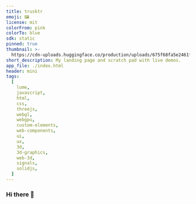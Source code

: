 ```yaml
---
title: trusktr
emoji: 🖼️
license: mit
colorFrom: pink
colorTo: blue
sdk: static
pinned: true
thumbnail: >-
  https://cdn-uploads.huggingface.co/production/uploads/675f68fa5e2461f83760a0ae/shIqmGK6qN68OnUZjHskF.jpeg
short_description: My landing page and scratch pad with live demos.
app_file: ./index.html
header: mini
tags:
  [
    lume,
    javascript,
    html,
    css,
    threejs,
    webgl,
    webgpu,
    custom-elements,
    web-components,
    ui,
    ux,
    3d,
    3d-graphics,
    web-3d,
    signals,
    solidjs,
  ]
---
```


### Hi there 👋

<!--
**trusktr/trusktr** is a ✨ _special_ ✨ repository because its `README.md` (this file) appears on your GitHub profile.

Here are some ideas to get you started:

- 🔭 I’m currently working on ...
- 🌱 I’m currently learning ...
- 👯 I’m looking to collaborate on ...
- 🤔 I’m looking for help with ...
- 💬 Ask me about ...
- 📫 How to reach me: ...
- 😄 Pronouns: ...
- ⚡ Fun fact: ...
-->
